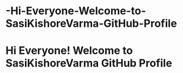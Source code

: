 # -Hi-Everyone-Welcome-to-SasiKishoreVarma-GitHub-Profile
# Hi Everyone! Welcome to SasiKishoreVarma GitHub Profile
